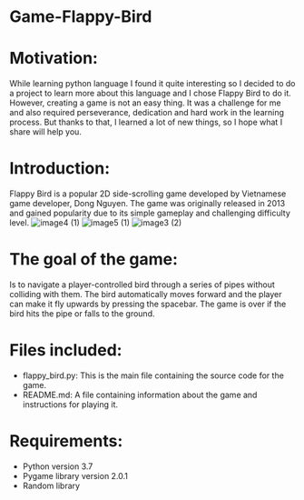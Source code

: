 # Game-Flappy-Bird
# Motivation:
While learning python language I found it quite interesting so I decided to do a project to learn more about this language and I chose Flappy Bird to do it. However, creating a game is not an easy thing. It was a challenge for me and also required perseverance, dedication and hard work in the learning process. But thanks to that, I learned a lot of new things, so I hope what I share will help you.
# Introduction:
Flappy Bird is a popular 2D side-scrolling game developed by Vietnamese game developer, Dong Nguyen. The game was originally released in 2013 and gained popularity due to its simple gameplay and challenging difficulty level.
![image4 (1)](https://user-images.githubusercontent.com/113697984/234910823-37410372-2d10-428d-9bf9-2e9dc312bd5d.png)  ![image5 (1)](https://user-images.githubusercontent.com/113697984/234911200-f2dc616d-a7b0-41e7-8aed-37ac22c1d4cf.png)  ![image3 (2)](https://user-images.githubusercontent.com/113697984/234911449-e9fc21ad-2b05-42e0-8cc8-20a0b4921643.png)  

# The goal of the game:
Is to navigate a player-controlled bird through a series of pipes without colliding with them. The bird automatically moves forward and the player can make it fly upwards by pressing the spacebar. The game is over if the bird hits the pipe or falls to the ground.

# Files included:
+ flappy_bird.py: This is the main file containing the source code for the game.
+ README.md: A file containing information about the game and instructions for playing it.

# Requirements:  
+ Python version 3.7
+ Pygame library version 2.0.1
+ Random library
